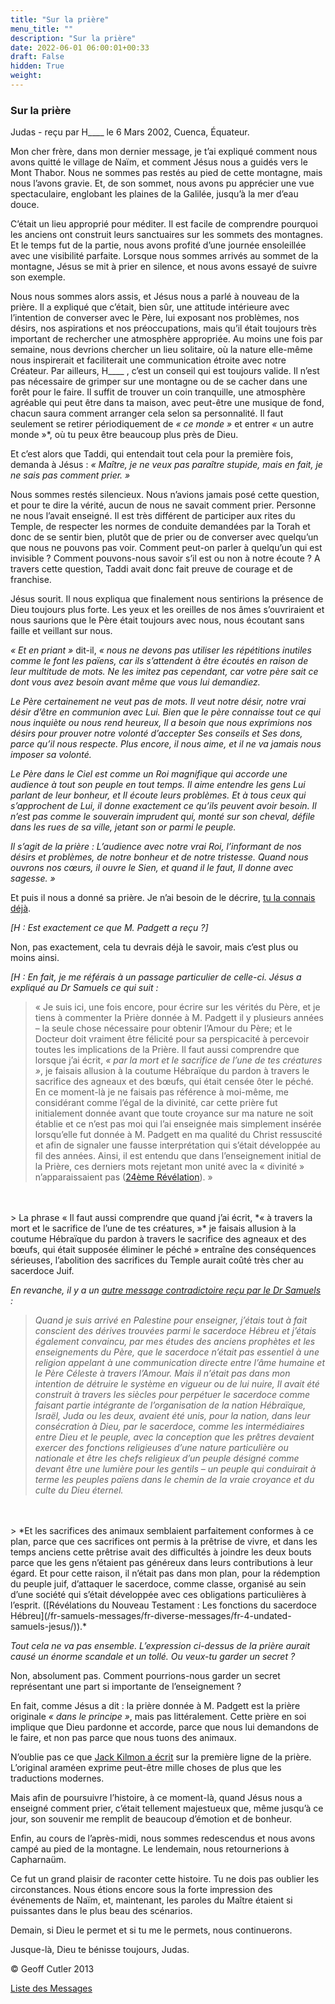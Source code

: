 ```yaml
---
title: "Sur la prière"
menu_title: ""
description: "Sur la prière"
date: 2022-06-01 06:00:01+00:33
draft: False
hidden: True
weight:
---
```

### Sur la prière

Judas - reçu par H____ le 6 Mars 2002, Cuenca, Équateur.

Mon cher frère, dans mon dernier message, je t’ai expliqué comment nous avons quitté le village de Naïm, et comment Jésus nous a guidés vers le Mont Thabor. Nous ne sommes pas restés au pied de cette montagne, mais nous l’avons gravie. Et, de son sommet, nous avons pu apprécier une vue spectaculaire, englobant les plaines de la Galilée, jusqu’à la mer d’eau douce.

C’était un lieu approprié pour méditer. Il est facile de comprendre pourquoi les anciens ont construit leurs sanctuaires sur les sommets des montagnes. Et le temps fut de la partie, nous avons profité d’une journée ensoleillée avec une visibilité parfaite. Lorsque nous sommes arrivés au sommet de la montagne, Jésus se mit à prier en silence, et nous avons essayé de suivre son exemple.

Nous nous sommes alors assis, et Jésus nous a parlé à nouveau de la prière. Il a expliqué que c’était, bien sûr, une attitude intérieure avec l’intention de converser avec le Père, lui exposant nos problèmes, nos désirs, nos aspirations et nos préoccupations, mais qu’il était toujours très important de rechercher une atmosphère appropriée. Au moins une fois par semaine, nous devrions chercher un lieu solitaire, où la nature elle-même nous inspirerait et faciliterait une communication étroite avec notre Créateur. Par ailleurs, H____ , c’est un conseil qui est toujours valide. Il n’est pas nécessaire de grimper sur une montagne ou de se cacher dans une forêt pour le faire. Il suffit de trouver un coin tranquille, une atmosphère agréable qui peut être dans ta maison, avec peut-être une musique de fond, chacun saura comment arranger cela selon sa personnalité. Il faut seulement se retirer périodiquement de *« ce monde »* et entrer *«* un autre monde »*, où tu peux être beaucoup plus près de Dieu.

Et c’est alors que Taddi, qui entendait tout cela pour la première fois, demanda à Jésus : *« Maître, je ne veux pas paraître stupide, mais en fait, je ne sais pas comment prier. »*

Nous sommes restés silencieux. Nous n’avions jamais posé cette question, et pour te dire la vérité, aucun de nous ne savait comment prier. Personne ne nous l’avait enseigné. Il est très différent de participer aux rites du Temple, de respecter les normes de conduite demandées par la Torah et donc de se sentir bien, plutôt que de prier ou de converser avec quelqu’un que nous ne pouvons pas voir. Comment peut-on parler à quelqu’un qui est invisible ? Comment pouvons-nous savoir s’il est ou non à notre écoute ? A travers cette question, Taddi avait donc fait preuve de courage et de franchise.

Jésus sourit. Il nous expliqua que finalement nous sentirions la présence de Dieu toujours plus forte. Les yeux et les oreilles de nos âmes s’ouvriraient et nous saurions que le Père était toujours avec nous, nous écoutant sans faille et veillant sur nous.

*« Et en priant »* dit-il, *« nous ne devons pas utiliser les répétitions inutiles comme le font les païens, car ils s’attendent à être écoutés en raison de leur multitude de mots. Ne les imitez pas  cependant, car votre père sait ce dont vous avez besoin avant même que vous lui demandiez.*

*Le Père certainement ne veut pas de mots. Il veut notre désir, notre vrai désir d’être en communion avec Lui. Bien que le père connaisse tout ce qui nous inquiète ou nous rend heureux, Il a besoin que nous exprimions nos désirs pour prouver notre volonté d’accepter Ses conseils et Ses dons, parce qu’il nous respecte. Plus encore, il nous aime, et il ne va jamais nous imposer sa volonté.*

*Le Père dans le Ciel est comme un Roi magnifique qui accorde une audience à tout son peuple en tout temps. Il aime entendre les gens Lui parlant de leur bonheur, et Il écoute leurs problèmes. Et à tous ceux qui s’approchent de Lui, il donne exactement ce qu’ils peuvent avoir besoin. Il n’est pas comme le souverain imprudent qui, monté sur son cheval, défile dans les rues de sa ville, jetant son or parmi le peuple.*

*Il s’agit de la prière : L’audience avec notre vrai Roi, l’informant de nos désirs et problèmes, de notre bonheur et de notre tristesse. Quand nous ouvrons nos cœurs, il ouvre le Sien, et quand il le faut, Il donne avec sagesse. »*

Et puis il nous a donné sa prière. Je n’ai besoin de le décrire, [tu la connais déjà](/fr-james-padgett-messages/fr-padgett-messages-date-order/fr-padgett-messages-1916/fr-1916-12-2-1-jep-jesus/).

*[H : Est exactement ce que M. Padgett a reçu ?]*

Non, pas exactement, cela tu devrais déjà le savoir, mais c’est plus ou moins ainsi.

*[H : En fait, je me référais à un passage particulier de celle-ci. Jésus a expliqué au Dr Samuels ce qui suit :*

> « Je suis ici, une fois encore, pour écrire sur les vérités du Père, et je tiens à commenter la Prière donnée à M. Padgett il y plusieurs années – la seule chose nécessaire pour obtenir l’Amour du Père; et le Docteur doit vraiment être félicité pour sa perspicacité à percevoir toutes les implications de la Prière. Il faut aussi comprendre que lorsque j’ai écrit, *« par la mort et le sacrifice de l’une de tes créatures »*, je faisais allusion à la coutume Hébraïque du pardon à travers le sacrifice des agneaux et des bœufs, qui était censée ôter le péché. En ce moment-là je ne faisais pas référence à moi-même, me considérant comme l’égal de la divinité, car cette prière fut  initialement donnée avant que toute croyance sur ma nature ne soit établie et ce n’est pas moi qui l’ai enseignée mais simplement insérée lorsqu’elle fut donnée à M. Padgett en ma qualité du Christ ressuscité et afin de signaler une fausse interprétation qui s’était développée au fil des années. Ainsi, il est entendu que dans l’enseignement initial de la Prière, ces derniers mots rejetant mon unité avec la  « divinité » n’apparaissaient pas ([24ème Révélation](/fr-samuels-messages/fr-revelations/fr-rev-24-1955-6-23-samuels-jesus/)). »
<br>
<br>
> La phrase « Il faut aussi comprendre que quand j’ai écrit, *« à travers la mort et le sacrifice de l’une de tes créatures, »* je faisais allusion à la coutume Hébraïque du pardon à travers le sacrifice des agneaux et des bœufs, qui était supposée éliminer le péché » entraîne des conséquences sérieuses, l’abolition des sacrifices du Temple aurait coûté très cher au sacerdoce Juif.

*En revanche, il y a un [autre message contradictoire reçu par le Dr Samuels](/fr-samuels-messages/fr-diverse-messages/fr-4-undated-samuels-jesus/) :*

> *Quand je suis arrivé en Palestine pour enseigner, j’étais tout à fait conscient des dérives trouvées parmi le sacerdoce Hébreu et j’étais également convaincu, par mes études des anciens prophètes et les enseignements du Père, que le sacerdoce n’était pas essentiel à une religion appelant à une communication directe entre l’âme humaine et le Père Céleste à travers l’Amour. Mais il n’était pas dans mon intention de détruire le système en vigueur ou de lui nuire, Il avait été construit à travers les siècles pour perpétuer le sacerdoce comme faisant partie intégrante de l’organisation de la nation Hébraïque, Israël, Juda ou les deux, avaient été unis, pour la nation, dans leur consécration à Dieu, par le sacerdoce, comme les intermédiaires entre Dieu et le peuple, avec la conception que les prêtres devaient exercer des fonctions religieuses d’une nature particulière ou nationale et être les chefs religieux d’un peuple désigné comme devant être une lumière pour les gentils – un peuple qui conduirait à terme les peuples païens dans le chemin de la vraie croyance et du culte du Dieu éternel.*
<br>
<br>
> *Et les sacrifices des animaux semblaient parfaitement conformes à ce plan, parce que ces sacrifices ont permis à la prêtrise de vivre, et dans les temps anciens cette prêtrise avait des difficultés à joindre les deux bouts parce que les gens n’étaient pas généreux dans leurs contributions à leur égard. Et pour cette raison, il n’était pas dans mon plan, pour la rédemption du peuple juif, d’attaquer le sacerdoce, comme classe, organisé au sein d’une société qui s’était développée avec ces obligations particulières à l’esprit. ([Révélations du Nouveau Testament : Les fonctions du sacerdoce Hébreu](/fr-samuels-messages/fr-diverse-messages/fr-4-undated-samuels-jesus/)).*

*Tout cela ne va pas ensemble. L’expression ci-dessus de la prière aurait causé un énorme scandale et un tollé.  Ou veux-tu garder un secret ?*

Non, absolument pas. Comment pourrions-nous garder un secret représentant une part si importante de l’enseignement ?

En fait, comme Jésus a dit : la prière donnée à M. Padgett est la prière originale *« dans le principe »*, mais pas littéralement. Cette prière en soi implique que Dieu pardonne et accorde, parce que nous lui demandons de le faire, et non pas parce que nous tuons des animaux.

N’oublie pas ce que [Jack Kilmon a écrit](/fr-contemporary-messages/fr-contemporary-messages-by-date-order/fr-contemporary-messages-2002/fr-2002-3-3-1-hr-judas/) sur la première ligne de la prière. L’original araméen exprime peut-être mille choses de plus que les traductions modernes.

Mais afin de poursuivre l’histoire, à ce moment-là, quand Jésus nous a enseigné comment prier, c’était tellement majestueux que, même jusqu’à ce jour, son souvenir me remplit de beaucoup d’émotion et de bonheur.

Enfin, au cours de l’après-midi, nous sommes redescendus et nous avons campé au pied de la montagne. Le lendemain, nous retournerions à Capharnaüm.

Ce fut un grand plaisir de raconter cette histoire. Tu ne dois pas oublier les circonstances. Nous étions encore sous la forte impression des événements de Naïm, et, maintenant, les paroles du Maître étaient si puissantes dans le  plus beau des scénarios.

Demain, si Dieu le permet et si tu me le permets, nous continuerons.

Jusque-là, Dieu te bénisse toujours, Judas.

© Geoff Cutler 2013

[Liste des Messages](/fr-contemporary-messages/fr-contemporary-messages-by-date-order/fr-contemporary-messages-2002)
